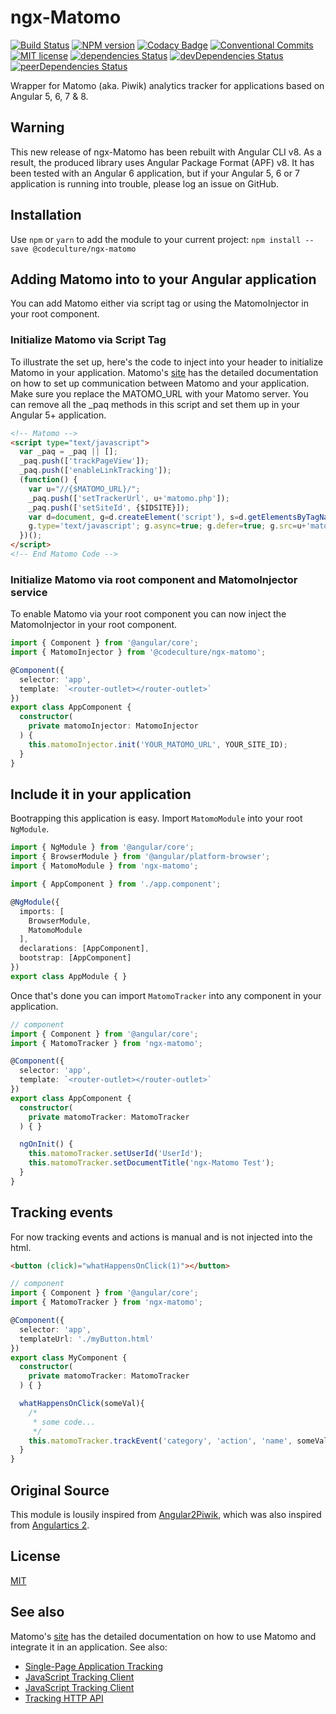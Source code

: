 # ngx-Matomo 

[![Build Status](https://travis-ci.com/Arnaud73/ngx-matomo.svg?branch=master)](https://travis-ci.com/Arnaud73/ngx-matomo)
[![NPM version](https://img.shields.io/npm/v/ngx-matomo.svg)](https://www.npmjs.com/package/ngx-matomo)
[![Codacy Badge](https://api.codacy.com/project/badge/Grade/b650cf6a9d3d4ab393af8d29d63fc8cc)](https://www.codacy.com/app/Arnaud73/ngx-matomo?utm_source=github.com&amp;utm_medium=referral&amp;utm_content=Arnaud73/ngx-matomo&amp;utm_campaign=Badge_Grade)
[![Conventional Commits](https://img.shields.io/badge/Conventional%20Commits-1.0.0-yellow.svg)](https://conventionalcommits.org)
[![MIT license](http://img.shields.io/badge/license-MIT-brightgreen.svg)](http://opensource.org/licenses/MIT)
[![dependencies Status](https://david-dm.org/Arnaud73/ngx-matomo/status.svg)](https://david-dm.org/Arnaud73/ngx-matomo)
[![devDependencies Status](https://david-dm.org/Arnaud73/ngx-matomo/dev-status.svg)](https://david-dm.org/Arnaud73/ngx-matomo?type=dev)
[![peerDependencies Status](https://david-dm.org/Arnaud73/ngx-matomo/peer-status.svg)](https://david-dm.org/Arnaud73/ngx-matomo?type=peer)

Wrapper for Matomo (aka. Piwik) analytics tracker for applications based on Angular 5, 6, 7 & 8.

## Warning

This new release of ngx-Matomo has been rebuilt with Angular CLI v8. As a result, the produced library uses Angular Package Format (APF) v8. It has been tested with an Angular 6 application, but if your Angular 5, 6 or 7 application is running into trouble, please log an issue on GitHub.

## Installation

Use `npm` or `yarn` to add the module to your current project:
```npm install --save @codeculture/ngx-matomo```

## Adding Matomo into to your Angular application

You can add Matomo either via script tag or using the MatomoInjector in your root component.

### Initialize Matomo via Script Tag

To illustrate the set up, here's the code to inject into your header to initialize Matomo in your application. Matomo's [site](https://developer.matomo.org/guides/tracking-javascript-guide) has the detailed documentation on how to set up communication between Matomo and your application.
Make sure you replace the MATOMO_URL with your Matomo server. You can remove all the _paq methods in this script and set them up in your Angular 5+ application.

```html
<!-- Matomo -->
<script type="text/javascript">
  var _paq = _paq || [];
  _paq.push(['trackPageView']);
  _paq.push(['enableLinkTracking']);
  (function() {
    var u="//{$MATOMO_URL}/";
    _paq.push(['setTrackerUrl', u+'matomo.php']);
    _paq.push(['setSiteId', {$IDSITE}]);
    var d=document, g=d.createElement('script'), s=d.getElementsByTagName('script')[0];
    g.type='text/javascript'; g.async=true; g.defer=true; g.src=u+'matomo.js'; s.parentNode.insertBefore(g,s);
  })();
</script>
<!-- End Matomo Code -->
```

### Initialize Matomo via root component and MatomoInjector service

To enable Matomo via your root component you can now inject the MatomoInjector in your root component.

```ts
import { Component } from '@angular/core';
import { MatomoInjector } from '@codeculture/ngx-matomo';

@Component({
  selector: 'app',
  template: `<router-outlet></router-outlet>`
})
export class AppComponent {
  constructor(
    private matomoInjector: MatomoInjector
  ) {
    this.matomoInjector.init('YOUR_MATOMO_URL', YOUR_SITE_ID);
  }
}
```

## Include it in your application

Bootrapping this application is easy. Import ```MatomoModule``` into your root ```NgModule```.

```ts
import { NgModule } from '@angular/core';
import { BrowserModule } from '@angular/platform-browser';
import { MatomoModule } from 'ngx-matomo';

import { AppComponent } from './app.component';

@NgModule({
  imports: [
    BrowserModule,
    MatomoModule
  ],
  declarations: [AppComponent],
  bootstrap: [AppComponent]
})
export class AppModule { }
```

Once that's done you can import ```MatomoTracker``` into any component in your application.

```ts
// component
import { Component } from '@angular/core';
import { MatomoTracker } from 'ngx-matomo';

@Component({
  selector: 'app',
  template: `<router-outlet></router-outlet>`
})
export class AppComponent {
  constructor(
    private matomoTracker: MatomoTracker
  ) { }

  ngOnInit() {
    this.matomoTracker.setUserId('UserId');
    this.matomoTracker.setDocumentTitle('ngx-Matomo Test');
  }
}
```

## Tracking events

For now tracking events and actions is manual and is not injected into the html. 

```html
<button (click)="whatHappensOnClick(1)"></button>
```

```ts
// component
import { Component } from '@angular/core';
import { MatomoTracker } from 'ngx-matomo';

@Component({
  selector: 'app',
  templateUrl: './myButton.html'
})
export class MyComponent {
  constructor(
    private matomoTracker: MatomoTracker
  ) { }

  whatHappensOnClick(someVal){
    /*
     * some code...
     */
    this.matomoTracker.trackEvent('category', 'action', 'name', someVal);
  }
}
```

## Original Source

This module is lousily inspired from [Angular2Piwik](https://github.com/awronka/Angular2Piwik), which was also inspired from [Angulartics 2](https://github.com/angulartics/angulartics2).

## License

[MIT](LICENSE)

## See also

Matomo's [site](https://developer.matomo.org/) has the detailed documentation on how to use Matomo and integrate it in an application.
See also:
-   [Single-Page Application Tracking](https://developer.matomo.org/guides/spa-tracking)
-   [JavaScript Tracking Client](https://developer.matomo.org/guides/tracking-javascript-guide)
-   [JavaScript Tracking Client](https://developer.matomo.org/api-reference/tracking-javascript)
-   [Tracking HTTP API](https://developer.matomo.org/api-reference/tracking-api)
